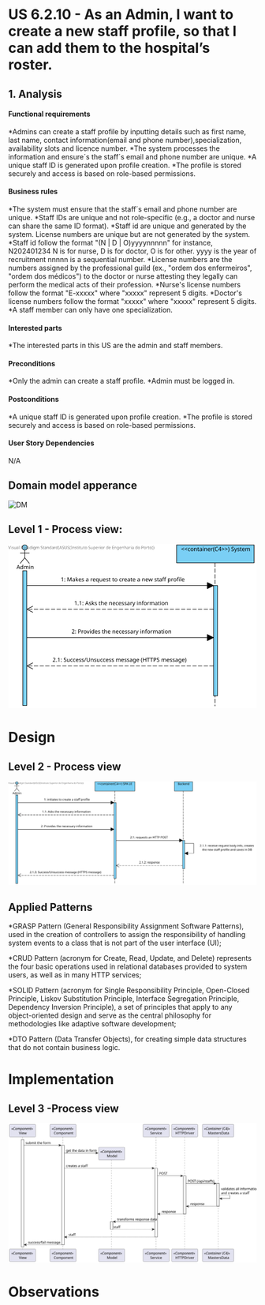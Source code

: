 # US 6.2.10 - As an Admin, I want to create a new staff profile, so that I can add them to the hospital’s roster.

## 1. Analysis

#### Functional requirements

*Admins can create a staff profile by inputting details such as first name, last name, contact information(email and phone number),specialization, availability slots and licence number.
*The system processes the information and ensure´s the staff´s email and phone number are unique.
*A unique staff ID is generated upon profile creation.
*The profile is stored securely and access is based on role-based permissions.


#### Business rules

*The system must ensure that the staff´s email and phone number are unique.
*Staff IDs are unique and not role-specific (e.g., a doctor and nurse can share the same ID format).
*Staff id are unique and generated by the system. License numbers are unique but are not generated by the system.
*Staff id follow the format "(N | D | O)yyyynnnnn"
for instance, N202401234
N is for nurse, D is for doctor, O is for other.
yyyy is the year of recruitment
nnnnn is a sequential number.
*License numbers are the numbers assigned by the professional guild (ex., "ordem dos enfermeiros", "ordem dos médicos") to the doctor or nurse attesting they legally can perform the medical acts of their profession.
*Nurse's license numbers follow the format "E-xxxxx" where "xxxxx" represent 5 digits.
*Doctor's license numbers follow the format "xxxxx" where "xxxxx" represent 5 digits.
*A staff member can only have one specialization.



#### Interested parts

*The interested parts in this US are the admin and staff members.


#### Preconditions

*Only the admin can create a staff profile.
*Admin must be logged in.


#### Postconditions

*A unique staff ID is generated upon profile creation.
*The profile is stored securely and access is based on role-based permissions.



#### User Story Dependencies

N/A


## Domain model apperance
![DM](DM/DM.png)


## Level 1 - Process view:
![Process View - Level 1](L1/L1view.svg)



# Design


 ## Level 2 - Process view
 ![Process View - Level 2](L2/L2view.svg)


 ##  Applied Patterns

*GRASP Pattern (General Responsibility Assignment Software Patterns), used in the creation of controllers to assign the responsibility of handling system events to a class that is not part of the user interface (UI);

*CRUD Pattern (acronym for Create, Read, Update, and Delete) represents the four basic operations used in relational databases provided to system users, as well as in many HTTP services;

*SOLID Pattern (acronym for Single Responsibility Principle, Open-Closed Principle, Liskov Substitution Principle, Interface Segregation Principle, Dependency Inversion Principle), a set of principles that apply to any object-oriented design and serve as the central philosophy for methodologies like adaptive software development;

*DTO Pattern (Data Transfer Objects), for creating simple data structures that do not contain business logic.


# Implementation

 ## Level 3 -Process view
 ![Process View - Level 3](L3/Process_View.svg)



# Observations
 